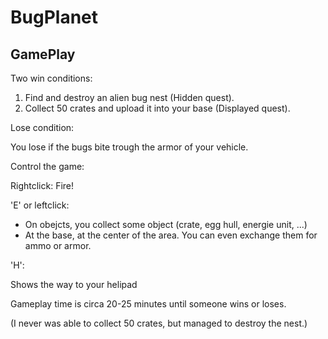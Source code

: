 # BugPlanet


## GamePlay

Two win conditions:

1) Find and destroy an alien bug nest (Hidden quest).
2) Collect 50 crates and upload it into your base (Displayed quest).

Lose condition:

You lose if the bugs bite trough the armor of your vehicle.


Control the game:

Rightclick:
Fire!

'E' or leftclick:

- On obejcts, you collect some object (crate, egg hull, energie unit, ...)
- At the base, at the center of the area. You can even exchange them for ammo or armor.

'H':

Shows the way to your helipad


Gameplay time is circa 20-25 minutes until someone wins or loses. 

(I never was able to collect 50 crates, but managed to destroy the nest.)